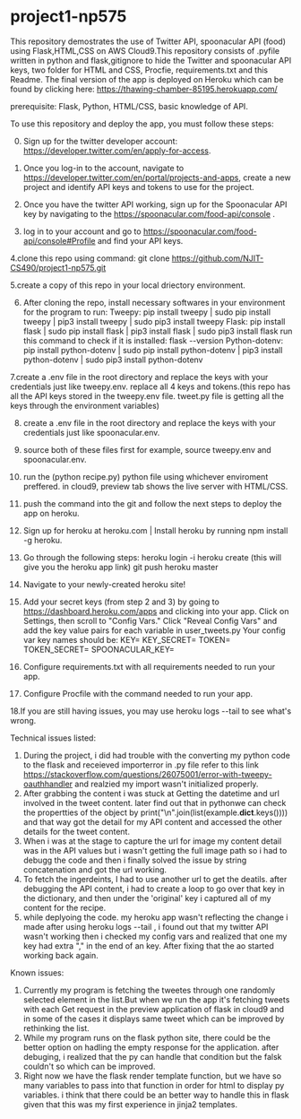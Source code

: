 # project1-np575

This repository demostrates the use of Twitter API, spoonacular API (food) using Flask,HTML,CSS on AWS Cloud9.This repository consists of .pyfile written in python and flask,gitignore to hide the Twitter and spoonacular API keys, two folder for HTML and CSS, Procfie, requirements.txt and this Readme. The final version of the app is deployed on Heroku which can be found by clicking here: https://thawing-chamber-85195.herokuapp.com/

prerequisite: Flask, Python, HTML/CSS, basic knowledge of API.  

To use this repository and deploy the app, you must follow these steps:

0. Sign up for the twitter developer account: https://developer.twitter.com/en/apply-for-access.

1. Once you log-in to the account, navigate to https://developer.twitter.com/en/portal/projects-and-apps, create a
new project and identify API keys and tokens to use for the project.

2. Once you have the twitter API working, sign up for the Spoonacular API key by navigating to the https://spoonacular.com/food-api/console .

3. log in to your account and go to https://spoonacular.com/food-api/console#Profile and find your API keys.

4.clone this repo using command: git clone https://github.com/NJIT-CS490/project1-np575.git

5.create a copy of this repo in your local driectory environment.

6. After cloning the repo, install necessary softwares in your environment for the program to run:
Tweepy: pip install tweepy | sudo pip install tweepy | pip3 install tweepy | sudo pip3 install tweepy
Flask: pip install flask | sudo pip install flask | pip3 install flask | sudo pip3 install flask
run this command to check if it is installed: flask --version
Python-dotenv: pip install python-dotenv | sudo pip install python-dotenv | pip3 install python-dotenv | sudo pip3 install python-dotenv

7.create a .env file in the root directory and replace the keys with your credentials just like tweepy.env.
replace all 4 keys and tokens.(this repo has all the API keys stored in the tweepy.env file. tweet.py file is getting all the keys through the environment variables)

8. create a .env file in the root directory and replace the keys with your credentials just like spoonacular.env.

9. source both of these files first for example, source tweepy.env and spoonacular.env.

10. run the (python recipe.py) python file using whichever enviroment preffered. in cloud9, preview tab shows the live server with HTML/CSS.

11. push the command into the git and follow the next steps to deploy the app on heroku.

12. Sign up for heroku at heroku.com |  Install heroku by running npm install -g heroku.

13. Go through the following steps:
    heroku login -i
    heroku create (this will give you the heroku app link)
    git push heroku master
    
14. Navigate to your newly-created heroku site!

15. Add your secret keys (from step 2 and 3) by going to https://dashboard.heroku.com/apps
    and clicking into your app. Click on Settings, then scroll to "Config Vars." Click
    "Reveal Config Vars" and add the key value pairs for each variable in user_tweets.py
    Your config var key names should be:
    KEY=
    KEY_SECRET=
    TOKEN=
    TOKEN_SECRET=
    SPOONACULAR_KEY=
 
 16. Configure requirements.txt with all requirements needed to run your app.
 
 17. Configure Procfile with the command needed to run your app.
 
 18.If you are still having issues, you may use heroku logs --tail to see what's wrong.
 

Technical issues listed:
1. During the project, i did had trouble with the converting my python code to the flask and receieved importerror in .py file refer to this link
https://stackoverflow.com/questions/26075001/error-with-tweepy-oauthhandler and realzied my import wasn't initialized properly.
2. After grabbing the content i was stuck at Getting the datetime and url involved in the tweet content. later find out that in pythonwe can check
the propertties of the object by  print("\n".join(list(example.__dict__.keys()))) and that way got the detail for my API content and accessed the 
other details for the tweet content.
3. When i was at the stage to capture the url for image my content detail was in the API values but i wasn't getting the full image path so i had to debugg the code and then 
i finally solved the issue by string concatenation and got the url working.
4. To fetch the ingerdeints, I had to use another url to get the deatils. after debugging the API content, i had to create a loop to go over that key in the dictionary,
and then under the 'original' key i captured all of my content for the recipe.
5. while deplyoing the code. my heroku app wasn't reflecting the change i made after using heroku logs --tail , i found out that my twitter API wasn't working then i checked my config vars and realized that one my key had extra "," in the end of an key. After fixing that the ao started working back again.


Known issues:
1. Currently my program is fetching the tweetes through one randomly selected element in the list.But when we run the app it's fetching tweets with each Get request in the preview application of flask in cloud9 and in some of the cases it displays same tweet which can be improved by rethinking the list.
2. While my program runs on the flask python site, there could be the better option on hadling the empty response for the application. after debuging, i realized that the py can handle that condition but the falsk couldn't so which can be improved.
3. Right now we have the flask render template function, but we have so many variables to pass into that function in order for html to display py variables. i think that there could be an better way to handle this in flask given that this was my first experience in jinja2 templates. 

